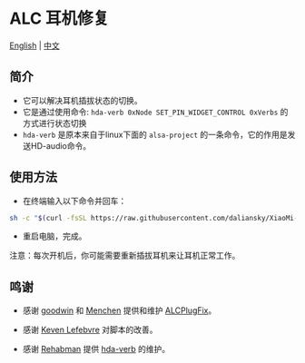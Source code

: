 # ALC 耳机修复

[English](README.md) | [中文](README_CN.md)

## 简介

* 它可以解决耳机插拔状态的切换。
* 它是通过使用命令: `hda-verb 0xNode SET_PIN_WIDGET_CONTROL 0xVerbs` 的方式进行状态切换
* `hda-verb` 是原本来自于linux下面的 `alsa-project` 的一条命令，它的作用是发送HD-audio命令。


## 使用方法

- 在终端输入以下命令并回车：

```bash
sh -c "$(curl -fsSL https://raw.githubusercontent.com/daliansky/XiaoMi-Pro/master/ALCPlugFix/one-key-alcplugfix_cn.sh)"
```

- 重启电脑，完成。

注意：每次开机后，你可能需要重新插拔耳机来让耳机正常工作。


## 鸣谢

* 感谢 [goodwin](https://github.com/goodwin) 和 [Menchen](https://github.com/Menchen/ALCPlugFix) 提供和维护 [ALCPlugFix](https://github.com/goodwin/ALCPlugFix)。

* 感谢 [Keven Lefebvre](https://github.com/orditeck) 对脚本的改善。

* 感谢 [Rehabman](https://github.com/RehabMan) 提供 [hda-verb](https://github.com/RehabMan/EAPD-Codec-Commander) 的维护。
